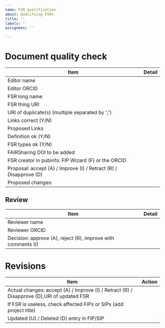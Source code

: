 ```yaml
---
name: FSR qualification
about: Qualifying FSRs
title: ''
labels: ''
assignees: ''

---
```


# Document quality check

| Item     | Detail     |
| ---- | ---- |
| Editor name | |
| Editor ORCID | |
| FSR long name | |
| FSR thing URI | |
| URI of duplicate(s) (multiple separated by ';') | |
| Links correct (Y/N) | |
| Proposed Links | |
| Definition ok (Y/N) | |
| FSR types ok (Y/N) | |
| FAIRSharing DOI to be added | |
| FSR creator in pubinfo:  FIP Wizard (F) or the ORCID | |
| Proposal: accept (A) / Improve (I) / Retract (R) / Disapprove (D) | |
| Proposed changes: | |

## Review
| Item     | Detail     |
| ---- | ---- |
| Reviewer name | |
| Reviewer ORCID | |
| Decision: approve (A), reject (R), improve with comments (I) | |

# Revisions

| Item | Action |
|--|--|
| Actual changes: accept (A) / Improve (I) / Retract (R) / Disapprove (D),URI of updated FSR |      |
| If FSR is useless, check affected FIPs or SIPs (add project title)   |      |
| Updated (U) / Deleted (D) entry in FIP/SIP                |      |

